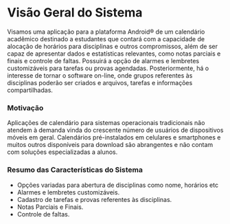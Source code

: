 # Visão Geral do Sistema

Visamos uma aplicação para a plataforma Android® de um calendário acadêmico destinado a estudantes que contará com a capacidade de alocação de horários para disciplinas e outros compromissos, além de ser capaz de apresentar dados e estatísticas relevantes, como notas parciais e finais e controle de faltas. Possuirá a opção de alarmes e lembretes customizáveis para tarefas ou provas agendadas. Posteriormente, há o interesse de tornar o software on-line, onde grupos referentes às disciplinas poderão ser criados e arquivos, tarefas e informações compartilhadas.

### Motivação

Aplicações de calendário para sistemas operacionais tradicionais não atendem à
demanda vinda do crescente número de usuários de dispositivos móveis em geral.
Calendários pré-instalados em celulares e smartphones e muitos outros disponíveis
para download são abrangentes e não contam com soluções especializadas a alunos.

### Resumo das Características do Sistema

- Opções variadas para abertura de disciplinas como nome, horários etc
- Alarmes e lembretes customizáveis.
- Cadastro de tarefas e provas referentes às disciplinas.
- Notas Parciais e Finais.
- Controle de faltas.

